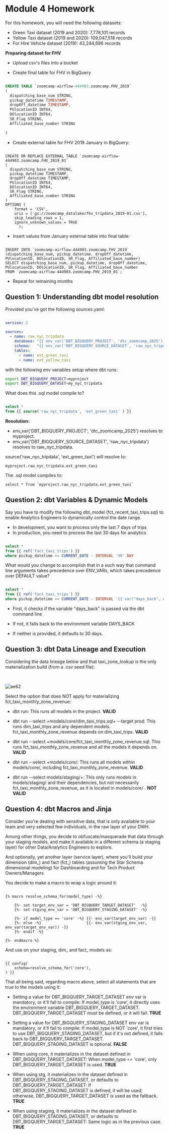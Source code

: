 # Module 4 Homework

For this homework, you will need the following datasets:

- Green Taxi dataset (2019 and 2020): 7,778,101 records
- Yellow Taxi dataset (2019 and 2020): 109,047,518 records
- For Hire Vehicle dataset (2019): 43,244,696 records

**Preparing dataset for FHV**

- Upload csv's files into a bucket

- Create final table for FHV in BigQuery

```sql

CREATE TABLE `zoomcamp-airflow-444903.zoomcamp.FHV_2019`
(
  dispatching_base_num STRING,
  pickup_datetime TIMESTAMP,
  dropOff_datetime TIMESTAMP,
  PUlocationID INT64,
  DOlocationID INT64,
  SR_Flag STRING,
  Affiliated_base_number STRING

)

```

- Create external table for FHV 2019 January in BigQuery:


```

CREATE OR REPLACE EXTERNAL TABLE `zoomcamp-airflow-444903.zoomcamp.FHV_2019_01`
(
  dispatching_base_num STRING,
  pickup_datetime TIMESTAMP,
  dropOff_datetime TIMESTAMP,
  PUlocationID INT64,
  DOlocationID INT64,
  SR_Flag STRING,
  Affiliated_base_number STRING
)
OPTIONS (
    format = 'CSV',
    uris = ['gs://zoomcamp_datalake/fhv_tripdata_2019-01.csv'],
    skip_leading_rows = 1,
    ignore_unknown_values = TRUE
      );

```      

- Insert values from January external table into final table:

```

INSERT INTO `zoomcamp-airflow-444903.zoomcamp.FHV_2019`
(dispatching_base_num, pickup_datetime, dropOff_datetime, PUlocationID, DOlocationID, SR_Flag, Affiliated_base_number)
SELECT dispatching_base_num, pickup_datetime, dropOff_datetime, PUlocationID, DOlocationID, SR_Flag, Affiliated_base_number
FROM `zoomcamp-airflow-444903.zoomcamp.FHV_2019_01`;
```

- Repeat for remaining months


## Question 1: Understanding dbt model resolution

Provided you've got the following sources.yaml:

```yaml

version: 2

sources:
  - name: raw_nyc_tripdata
    database: "{{ env_var('DBT_BIGQUERY_PROJECT', 'dtc_zoomcamp_2025') }}"
    schema:   "{{ env_var('DBT_BIGQUERY_SOURCE_DATASET', 'raw_nyc_tripdata') }}"
    tables:
      - name: ext_green_taxi
      - name: ext_yellow_taxi

```

with the following env variables setup where dbt runs:

```bash
export DBT_BIGQUERY_PROJECT=myproject
export DBT_BIGQUERY_DATASET=my_nyc_tripdata
```

What does this .sql model compile to?

```sql

select * 
from {{ source('raw_nyc_tripdata', 'ext_green_taxi' ) }}
```

**Resolution:**

- env_var('DBT_BIGQUERY_PROJECT', 'dtc_zoomcamp_2025') resolves to myproject.
- env_var('DBT_BIGQUERY_SOURCE_DATASET', 'raw_nyc_tripdata') resolves to raw_nyc_tripdata.

source('raw_nyc_tripdata', 'ext_green_taxi') will resolve to:

```myproject.raw_nyc_tripdata.ext_green_taxi```

The .sql model compiles to:

```select * from `myproject.raw_nyc_tripdata.ext_green_taxi` ```


## Question 2: dbt Variables & Dynamic Models

Say you have to modify the following dbt_model (fct_recent_taxi_trips.sql) to enable Analytics Engineers
to dynamically control the date range.

- In development, you want to process only the last 7 days of trips
- In production, you need to process the last 30 days for analytics

```sql

select *
from {{ ref('fact_taxi_trips') }}
where pickup_datetime >= CURRENT_DATE - INTERVAL '30' DAY

```

What would you change to accomplish that in a such way that command line arguments takes precedence 
over ENV_VARs, which takes precedence over DEFAULT value?

```sql

select *
from {{ ref('fact_taxi_trips') }}
where pickup_datetime >= CURRENT_DATE - INTERVAL '{{ var("days_back", env_var("DAYS_BACK", 30)) }}' DAY

```


- First, it checks if the variable "days_back" is passed via the dbt command line

- If not, it falls back to the environment variable DAYS_BACK 

- If neither is provided, it defaults to 30 days.


## Question 3: dbt Data Lineage and Execution

Considering the data lineage below and that taxi_zone_lookup is the only materialization build (from a .csv seed file):

<br>

![ae62](images/ae62.jpg)
<br>

Select the option that does NOT apply for materializing fct_taxi_monthly_zone_revenue:

- dbt run: This runs all models in the project. **VALID**

- dbt run --select +models/core/dim_taxi_trips.sql+ --target prod: This runs dim_taxi_trips and any dependent models. fct_taxi_monthly_zone_revenue depends on dim_taxi_trips. **VALID**

- dbt run --select +models/core/fct_taxi_monthly_zone_revenue.sql: This runs fct_taxi_monthly_zone_revenue and all the models it depends on. **VALID**

- dbt run --select +models/core/: This runs all models within models/core/, including fct_taxi_monthly_zone_revenue. **VALID**

- dbt run --select models/staging/+: This only runs models in models/staging/ and their dependencies, but not necessarily fct_taxi_monthly_zone_revenue, as it is located in models/core/ . **NOT VALID**


## Question 4: dbt Macros and Jinja

Consider you're dealing with sensitive data, that is only available to your team and very selected few individuals, in the raw layer of your DWH.

Among other things, you decide to obfuscate/masquerade that data through your staging models, and make it available in a different schema (a staging layer) for other Data/Analytics Engineers to explore.

And optionally, yet another layer (service layer), where you'll build your dimension (dim_) and fact (fct_) tables (assuming the Star Schema dimensional modeling) for Dashboarding and for Tech Product Owners/Managers

You decide to make a macro to wrap a logic around it:

```

{% macro resolve_schema_for(model_type) -%}

    {%- set target_env_var = 'DBT_BIGQUERY_TARGET_DATASET'  -%}
    {%- set stging_env_var = 'DBT_BIGQUERY_STAGING_DATASET' -%}

    {%- if model_type == 'core' -%} {{- env_var(target_env_var) -}}
    {%- else -%}                    {{- env_var(stging_env_var, env_var(target_env_var)) -}}
    {%- endif -%}

{%- endmacro %}

```

And use on your staging, dim_ and fact_ models as:

```

{{ config(
    schema=resolve_schema_for('core'), 
) }}

```

That all being said, regarding macro above, select all statements that are true to the models using it:

- Setting a value for DBT_BIGQUERY_TARGET_DATASET env var is mandatory, or it'll fail to compile: If model_type is 'core', it directly uses the environment variable DBT_BIGQUERY_TARGET_DATASET. DBT_BIGQUERY_TARGET_DATASET must be defined, or it will fail. **TRUE**

- Setting a value for DBT_BIGQUERY_STAGING_DATASET env var is mandatory, or it'll fail to compile: If model_type is NOT 'core', it first tries to use DBT_BIGQUERY_STAGING_DATASET, but if it's not defined, it falls back to DBT_BIGQUERY_TARGET_DATASET. DBT_BIGQUERY_STAGING_DATASET is optional. **FALSE**

- When using core, it materializes in the dataset defined in DBT_BIGQUERY_TARGET_DATASET: When model_type == 'core', only DBT_BIGQUERY_TARGET_DATASET is used. **TRUE**

- When using stg, it materializes in the dataset defined in DBT_BIGQUERY_STAGING_DATASET, or defaults to DBT_BIGQUERY_TARGET_DATASET: If DBT_BIGQUERY_STAGING_DATASET is defined, it will be used; otherwise, DBT_BIGQUERY_TARGET_DATASET is used as the fallback. **TRUE**

- When using staging, it materializes in the dataset defined in DBT_BIGQUERY_STAGING_DATASET, or defaults to DBT_BIGQUERY_TARGET_DATASET:  Same logic as in the previous case. **TRUE**